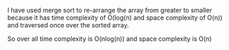 I have used merge sort to re-arrange the array from greater to smaller because it has time complexity of O(log(n) and space complexity of O(n))
and traversed once over the sorted array.

So over all time complexity is O(nlog(n)) and space complexity is O(n)